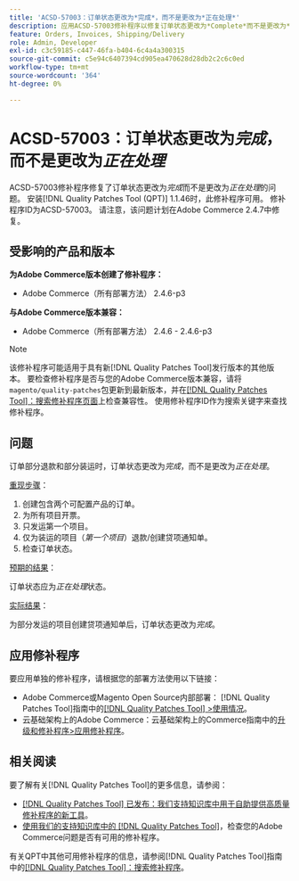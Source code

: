 ```yaml
---
title: 'ACSD-57003：订单状态更改为*完成*，而不是更改为*正在处理*'
description: 应用ACSD-57003修补程序以修复订单状态更改为*Complete*而不是更改为*Processing*的Adobe Commerce问题。
feature: Orders, Invoices, Shipping/Delivery
role: Admin, Developer
exl-id: c3c59185-c447-46fa-b404-6c4a4a300315
source-git-commit: c5e94c6407394cd905ea470628d28db2c2c6c0ed
workflow-type: tm+mt
source-wordcount: '364'
ht-degree: 0%

---
```


# ACSD-57003：订单状态更改为&#x200B;*完成*，而不是更改为&#x200B;*正在处理*

ACSD-57003修补程序修复了订单状态更改为&#x200B;*完成*&#x200B;而不是更改为&#x200B;*正在处理*&#x200B;的问题。 安装[!DNL Quality Patches Tool (QPT)] 1.1.46时，此修补程序可用。 修补程序ID为ACSD-57003。 请注意，该问题计划在Adobe Commerce 2.4.7中修复。

## 受影响的产品和版本

**为Adobe Commerce版本创建了修补程序：**

* Adobe Commerce（所有部署方法） 2.4.6-p3

**与Adobe Commerce版本兼容：**

* Adobe Commerce（所有部署方法） 2.4.6 - 2.4.6-p3

>[!NOTE]
>
>该修补程序可能适用于具有新[!DNL Quality Patches Tool]发行版本的其他版本。 要检查修补程序是否与您的Adobe Commerce版本兼容，请将`magento/quality-patches`包更新到最新版本，并在[[!DNL Quality Patches Tool]：搜索修补程序页面](https://experienceleague.adobe.com/tools/commerce-quality-patches/index.html?lang=zh-Hans)上检查兼容性。 使用修补程序ID作为搜索关键字来查找修补程序。

## 问题

订单部分退款和部分装运时，订单状态更改为&#x200B;*完成*，而不是更改为&#x200B;*正在处理*。

<u>重现步骤</u>：

1. 创建包含两个可配置产品的订单。
1. 为所有项目开票。
1. 只发运第一个项目。
1. 仅为装运的项目（*第一个项目*）退款/创建贷项通知单。
1. 检查订单状态。

<u>预期的结果</u>：

订单状态应为&#x200B;_正在处理_&#x200B;状态。

<u>实际结果</u>：

为部分发运的项目创建贷项通知单后，订单状态更改为&#x200B;*完成*。

## 应用修补程序

要应用单独的修补程序，请根据您的部署方法使用以下链接：

* Adobe Commerce或Magento Open Source内部部署： [!DNL Quality Patches Tool]指南中的[[!DNL Quality Patches Tool] >使用情况](https://experienceleague.adobe.com/docs/commerce-operations/tools/quality-patches-tool/usage.html?lang=zh-Hans)。
* 云基础架构上的Adobe Commerce：云基础架构上的Commerce指南中的[升级和修补程序>应用修补程序](https://experienceleague.adobe.com/docs/commerce-cloud-service/user-guide/develop/upgrade/apply-patches.html?lang=zh-Hans)。

## 相关阅读

要了解有关[!DNL Quality Patches Tool]的更多信息，请参阅：

* [[!DNL Quality Patches Tool] 已发布：我们支持知识库中用于自助提供高质量修补程序的新工具](/help/announcements/adobe-commerce-announcements/magento-quality-patches-released-new-tool-to-self-serve-quality-patches.md)。
* [使用我们的支持知识库中的 [!DNL Quality Patches Tool]](/help/support-tools/patches-available-in-qpt-tool/check-patch-for-magento-issue-with-magento-quality-patches.md)，检查您的Adobe Commerce问题是否有可用的修补程序。

有关QPT中其他可用修补程序的信息，请参阅[!DNL Quality Patches Tool]指南中的[[!DNL Quality Patches Tool]：搜索修补程序](https://experienceleague.adobe.com/tools/commerce-quality-patches/index.html?lang=zh-Hans)。
